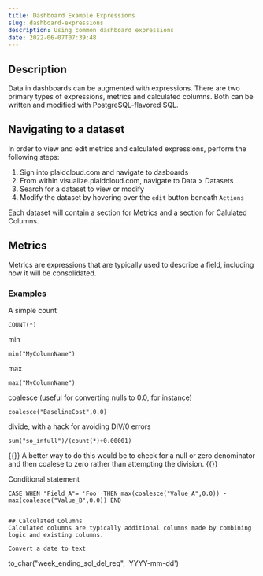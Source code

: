 ```yaml
---
title: Dashboard Example Expressions
slug: dashboard-expressions
description: Using common dashboard expressions
date: 2022-06-07T07:39:48
---
```


## Description


Data in dashboards can be augmented with expressions.  There are two primary types of expressions, metrics and calculated columns.  Both can be written and modified with PostgreSQL-flavored SQL.

## Navigating to a dataset
In order to view and edit metrics and calculated expressions, perform the following steps:
1.  Sign into plaidcloud.com and navigate to dasboards
2.  From within visualize.plaidcloud.com, navigate to Data > Datasets
3.  Search for a dataset to view or modify
4.  Modify the dataset by hovering over the `edit` button beneath `Actions`

Each dataset will contain a section for Metrics and a section for Calulated Columns.


## Metrics
Metrics are expressions that are typically used to describe a field, including how it will be consolidated.

### Examples
A simple count
```
COUNT(*)
```

min
```
min("MyColumnName")
```

max
```
max("MyColumnName")
```

coalesce (useful for converting nulls to 0.0, for instance)
```
coalesce("BaselineCost",0.0)
```

divide, with a hack for avoiding DIV/0 errors
```
sum("so_infull")/(count(*)+0.00001)
```
{{<note>}}
A better way to do this would be to check for a null or zero denominator and then coalese to zero rather than attempting the division.
{{</note>}}



Conditional statement
```
CASE WHEN "Field_A"= 'Foo' THEN max(coalesce("Value_A",0.0)) - max(coalesce("Value_B",0.0)) END


## Calculated Columns
Calculated columns are typically additional columns made by combining logic and existing columns.

Convert a date to text
```
to_char("week_ending_sol_del_req", 'YYYY-mm-dd')
```


